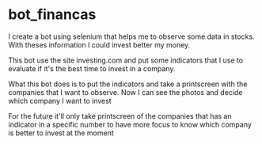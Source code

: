 # bot_financas
I create a bot using selenium that helps me to observe some data in stocks. With theses information I could invest better my money.

This bot use the site investing.com and put some indicators that I use to evaluate if it's the best time to invest in a company.

What this bot does is to put the indicators and take a printscreen with the companies that I want to observe. Now I can see the photos and decide which company I want to invest

For the future it'll only take printscreen of the companies that has an indicator in a specific number to have more focus to know which company is better to invest at the moment
